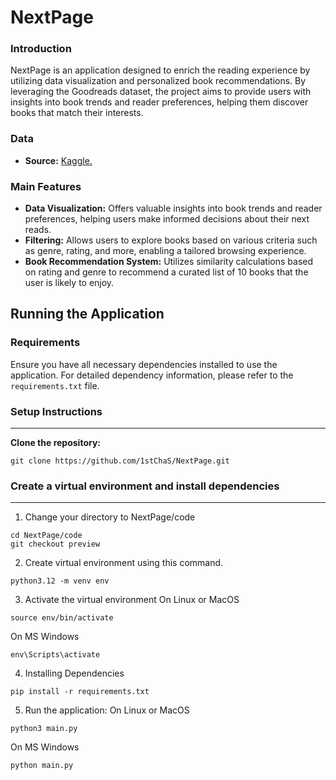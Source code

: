 # NextPage

### Introduction
NextPage is an application designed to enrich the reading experience by utilizing data visualization and personalized book recommendations. By leveraging the Goodreads dataset, the project aims to provide users with insights into book trends and reader preferences, helping them discover books that match their interests.

### Data
- **Source:** [Kaggle.](https://www.kaggle.com/datasets/cristaliss/ultimate-book-collection-top-100-books-up-to-2023/data)

### Main Features
- **Data Visualization:** Offers valuable insights into book trends and reader preferences, helping users make informed decisions about their next reads.
- **Filtering:** Allows users to explore books based on various criteria such as genre, rating, and more, enabling a tailored browsing experience.
- **Book Recommendation System:** Utilizes similarity calculations based on rating and genre to recommend a curated list of 10 books that the user is likely to enjoy.

## Running the Application

### Requirements
Ensure you have all necessary dependencies installed to use the application. For detailed dependency information, please refer to the `requirements.txt` file.

### Setup Instructions
---
**Clone the repository:**
```
git clone https://github.com/1stChaS/NextPage.git
```


  ### Create a virtual environment and install dependencies
---
1. Change your directory to NextPage/code
```
cd NextPage/code
git checkout preview
```
2. Create virtual environment using this command.
```
python3.12 -m venv env
```

3. Activate the virtual environment
On Linux or MacOS
```
source env/bin/activate
```

On MS Windows
```
env\Scripts\activate
```

4. Installing Dependencies
```
pip install -r requirements.txt
```

5. Run the application:
On Linux or MacOS
```
python3 main.py
```

On MS Windows
```
python main.py
```

